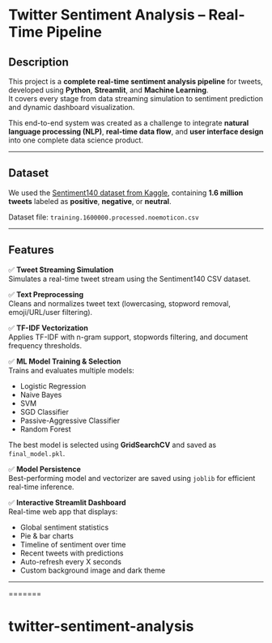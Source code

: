 
#  Twitter Sentiment Analysis – Real-Time Pipeline

## Description

This project is a **complete real-time sentiment analysis pipeline** for tweets, developed using **Python**, **Streamlit**, and **Machine Learning**.  
It covers every stage from data streaming simulation to sentiment prediction and dynamic dashboard visualization.

This end-to-end system was created as a challenge to integrate **natural language processing (NLP)**, **real-time data flow**, and **user interface design** into one complete data science product.

---

## Dataset

We used the [Sentiment140 dataset from Kaggle](https://www.kaggle.com/datasets/kazanova/sentiment140), containing **1.6 million tweets** labeled as **positive**, **negative**, or **neutral**.

Dataset file: `training.1600000.processed.noemoticon.csv`

---

## Features

✅ **Tweet Streaming Simulation**  
Simulates a real-time tweet stream using the Sentiment140 CSV dataset.

✅ **Text Preprocessing**  
Cleans and normalizes tweet text (lowercasing, stopword removal, emoji/URL/user filtering).

✅ **TF-IDF Vectorization**  
Applies TF-IDF with n-gram support, stopwords filtering, and document frequency thresholds.

✅ **ML Model Training & Selection**  
Trains and evaluates multiple models:
- Logistic Regression  
- Naive Bayes  
- SVM  
- SGD Classifier  
- Passive-Aggressive Classifier  
- Random Forest  

The best model is selected using **GridSearchCV** and saved as `final_model.pkl`.

✅ **Model Persistence**  
Best-performing model and vectorizer are saved using `joblib` for efficient real-time inference.

✅ **Interactive Streamlit Dashboard**  
Real-time web app that displays:
- Global sentiment statistics  
- Pie & bar charts  
- Timeline of sentiment over time  
- Recent tweets with predictions  
- Auto-refresh every X seconds  
- Custom background image and dark theme  

---
=======
# twitter-sentiment-analysis
